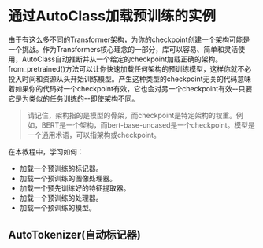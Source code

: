 通过AutoClass加载预训练的实例
===
由于有这么多不同的Transformer架构，为你的checkpoint创建一个架构可能是一个挑战。作为Transformers核心理念的一部分，库可以容易、简单和灵活使用，AutoClass自动推断并从一个给定的checkpoint加载正确的架构。from_pretrained()方法可以让你快速加载任何架构的预训练模型，这样你就不必投入时间和资源从头开始训练模型。产生这种类型的checkpoint无关的代码意味着如果你的代码对一个checkpoint有效，它也会对另一个checkpoint有效--只要它是为类似的任务训练的--即使架构不同。

> 请记住，架构指的是模型的骨架，而checkpoint是特定架构的权重。例如，BERT是一个架构，而bert-base-uncased是一个checkpoint。模型是一个通用术语，可以指架构或checkpoint。

在本教程中，学习如何：

* 加载一个预训练的标记器。
* 加载一个预训练的图像处理器。
* 加载一个预先训练好的特征提取器。
* 加载一个预训练的处理器。
* 加载一个预训练的模型。

## AutoTokenizer(自动标记器)